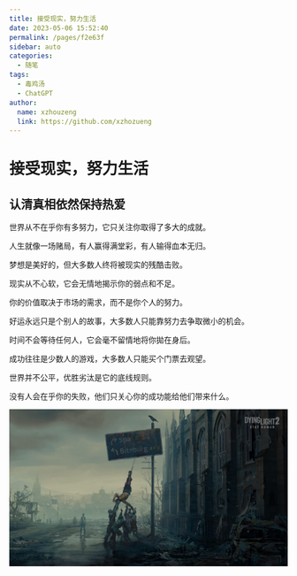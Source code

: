 ```yaml
---
title: 接受现实，努力生活
date: 2023-05-06 15:52:40
permalink: /pages/f2e63f
sidebar: auto
categories:
  - 随笔
tags:
  - 毒鸡汤
  - ChatGPT
author:
  name: xzhouzeng
  link: https://github.com/xzhozueng
---
```


# 接受现实，努力生活

## 认清真相依然保持热爱
世界从不在乎你有多努力，它只关注你取得了多大的成就。

人生就像一场赌局，有人赢得满堂彩，有人输得血本无归。

梦想是美好的，但大多数人终将被现实的残酷击败。

现实从不心软，它会无情地揭示你的弱点和不足。

你的价值取决于市场的需求，而不是你个人的努力。

好运永远只是个别人的故事，大多数人只能靠努力去争取微小的机会。

时间不会等待任何人，它会毫不留情地将你拋在身后。

成功往往是少数人的游戏，大多数人只能买个门票去观望。

世界并不公平，优胜劣汰是它的底线规则。

没有人会在乎你的失败，他们只关心你的成功能给他们带来什么。

<img src="../image/715c4809225b4b0386d20c4aee3d8596.jpg" title="" alt="" data-align="center"> 